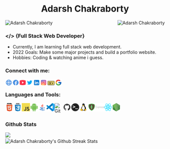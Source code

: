<h1 align="center"> Adarsh Chakraborty</h1>
<p align="center" float="left">
<img align="left" src="https://komarev.com/ghpvc/?username=adarsh-chakraborty&label=Profile%20views&color=009127" alt="Adarsh Chakraborty"/>
<img align="right" src="https://img.shields.io/github/followers/adarsh-chakraborty?color=009127&label=Followers" alt="Adarsh Chakraborty" /> 
</p>

<br />

### &#x0003C;&#x0002F;&#x0003E; {Full Stack Web Developer}
- Currently, I am learning full stack web development. <br>
- 2022 Goals: Make some major projects and build a portfolio website. <br>
- Hobbies: Coding & watching anime i guess. <br>

### Connect with me:

[<img align="left"  width="22px" src="https://github.com/adarsh-chakraborty/adarsh-chakraborty/blob/main/assets/icons8-globe-24 (1).png" />][website]
[<img align="left"  width="22px" src="https://github.com/adarsh-chakraborty/adarsh-chakraborty/blob/main/assets/icons8-facebook-30 (1).png" />][facebook]
[<img align="left"  width="22px" src="https://github.com/adarsh-chakraborty/adarsh-chakraborty/blob/main/assets/icons8-youtube-30 (1).png" />][youtube]
[<img align="left" width="22px" src="https://github.com/adarsh-chakraborty/adarsh-chakraborty/blob/main/assets/icons8-twitter-48 (1).png" />][twitter]
[<img align="left"  width="22px" src="https://github.com/adarsh-chakraborty/adarsh-chakraborty/blob/main/assets/icons8-linkedin-48.png" />][linkedin]
[<img align="left"  width="22px" src="https://github.com/adarsh-chakraborty/adarsh-chakraborty/blob/main/assets/icons8-instagram-48.png" />][instagram]
[<img align="left"  width="25px" src="https://github.com/adarsh-chakraborty/adarsh-chakraborty/blob/main/assets/dev1.svg" />][dev]
[<img align="left"  width="22px" src="https://github.com/adarsh-chakraborty/adarsh-chakraborty/blob/main/assets/icons8-google.svg" />][google]

<br />

### Languages and Tools:

<img align="left" alt="HTML5" width="26px" src="https://raw.githubusercontent.com/github/explore/80688e429a7d4ef2fca1e82350fe8e3517d3494d/topics/html/html.png" />

<img align="left" alt="CSS3" width="26px" src="https://raw.githubusercontent.com/github/explore/80688e429a7d4ef2fca1e82350fe8e3517d3494d/topics/css/css.png" />

<img align="left" alt="Javascript" width="26px" src="https://raw.githubusercontent.com/github/explore/80688e429a7d4ef2fca1e82350fe8e3517d3494d/topics/javascript/javascript.png">

<img align="left" alt="Android" width="26px" src="https://raw.githubusercontent.com/github/explore/80688e429a7d4ef2fca1e82350fe8e3517d3494d/topics/android/android.png" />

<img align="left" alt="java" width="26px" src="https://github.com/adarsh-chakraborty/adarsh-chakraborty/blob/main/assets/icons8-java-48.png" />

<img align="left" alt="Visual Studio Code" width="26px" src="https://raw.githubusercontent.com/github/explore/80688e429a7d4ef2fca1e82350fe8e3517d3494d/topics/visual-studio-code/visual-studio-code.png" />

<img align="left" alt="Git" width="26px" src="https://img.icons8.com/color/48/000000/git.png" />

<img align="left" alt="GitHub" width="26px" src="https://github.com/adarsh-chakraborty/adarsh-chakraborty/blob/main/assets/icons8-github-48.png" />

<img align="left" alt="Terminal" width="26px" src="https://raw.githubusercontent.com/github/explore/d92924b1d925bb134e308bd29c9de6c302ed3beb/topics/terminal/terminal.png" />

<img align="left" alt="Linux" width="26px" src="https://raw.githubusercontent.com/github/explore/80688e429a7d4ef2fca1e82350fe8e3517d3494d/topics/linux/linux.png">

<img align="left" alt="MongoDB" width="26px" src="https://github.com/adarsh-chakraborty/adarsh-chakraborty/blob/main/assets/icons8-mongodb.svg">
<img align="left" alt="Express" width="26px" src="https://raw.githubusercontent.com/github/explore/80688e429a7d4ef2fca1e82350fe8e3517d3494d/topics/express/express.png">
<img align="left" alt="React" width="26px" src="https://github.com/adarsh-chakraborty/adarsh-chakraborty/blob/main/assets/reactjs.svg">
<img align="left" alt="NodeJS" width="26px" src="https://raw.githubusercontent.com/github/explore/80688e429a7d4ef2fca1e82350fe8e3517d3494d/topics/nodejs/nodejs.png">



<br />
<br />

### Github Stats


<a href="https://github.com/adarsh-chakraborty?tab=repositories">
<img src="https://github-readme-stats.vercel.app/api?username=adarsh-chakraborty&layout=compact&show_icons=true&title_color=00FFA5&bg_color=0D1117&icon_color=00FFA5&text_color=F8F7F9&hide_border=1"/>
</a>

<br />

<img alt="Adarsh Chakraborty's Github Streak Stats" src="http://github-readme-streak-stats.herokuapp.com/?user=adarsh-chakraborty&theme=green_nur&fire=00FFA5" />


  
[website]: http://adarsh.gq
[facebook]: https://www.facebook.com/adarshwastaken/
[twitter]: https://twitter.com/adarshgq
[youtube]: https://www.youtube.com/channel/UCc4iho_f399pqiDD7N6gU2g
[instagram]: https://instagram.com/adarshchakraborty
[linkedin]: https://linkedin.com/in/adarsh-chakraborty
[google]: https://www.google.com/search?q=Adarsh+Chakraborty&stick=H4sIAAAAAAAAAOOwesRoyi3w8sc9YSmdSWtOXmNU4-IJSC0qzs8LTk0sSs4QEuNic80rySypFOKR4uLiyEoPj_QJM_bhWcQq5JiSWFScoeCckZhdlJiUX1RSCQCCC8p1TwAAAA&sa=X&ved=2ahUKEwjTiLrKgqvzAhXEmeYKHYypAvgQnJoFegQIHRAG
[dev]: https://dev.to/adarshchakraborty

